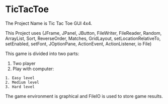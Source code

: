 # TicTacToe

The Project Name is Tic Tac Toe GUI 4x4.

This Project uses (JFrame, JPanel, JButton, FileWriter, FileReader, Random, ArrayList, Sort,
ReverseOrder, Matches, GridLayout, setLocationRelativeTo, setEnabled, setFont, JOptionPane, ActionEvent, ActionListener, io File) 

This game is divided into two parts:
  
  1. Two player
  2. Play with computer:
    
    1. Easy level
    2. Medium level
    3. Hard level

The game environment is graphical and FileIO is used to store game results.
